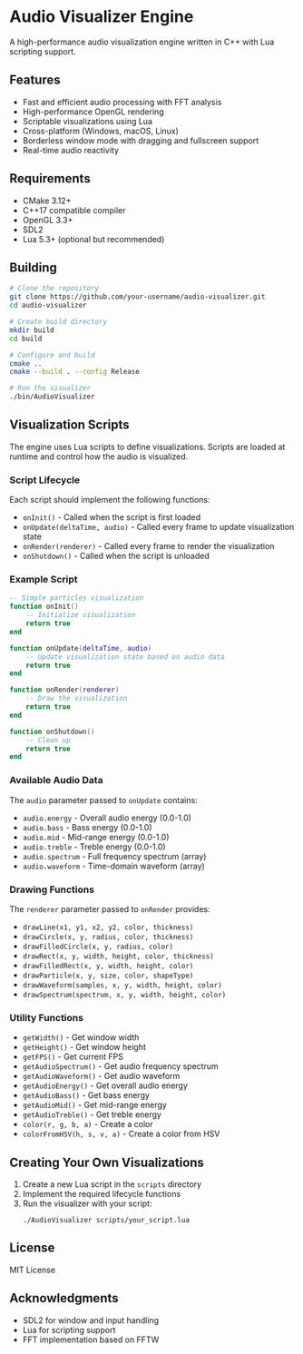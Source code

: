 # Audio Visualizer Engine

A high-performance audio visualization engine written in C++ with Lua scripting support.

## Features

- Fast and efficient audio processing with FFT analysis
- High-performance OpenGL rendering
- Scriptable visualizations using Lua
- Cross-platform (Windows, macOS, Linux)
- Borderless window mode with dragging and fullscreen support
- Real-time audio reactivity

## Requirements

- CMake 3.12+
- C++17 compatible compiler
- OpenGL 3.3+
- SDL2
- Lua 5.3+ (optional but recommended)

## Building

```bash
# Clone the repository
git clone https://github.com/your-username/audio-visualizer.git
cd audio-visualizer

# Create build directory
mkdir build
cd build

# Configure and build
cmake ..
cmake --build . --config Release

# Run the visualizer
./bin/AudioVisualizer
```

## Visualization Scripts

The engine uses Lua scripts to define visualizations. Scripts are loaded at runtime and control how the audio is visualized.

### Script Lifecycle

Each script should implement the following functions:

- `onInit()` - Called when the script is first loaded
- `onUpdate(deltaTime, audio)` - Called every frame to update visualization state
- `onRender(renderer)` - Called every frame to render the visualization
- `onShutdown()` - Called when the script is unloaded

### Example Script

```lua
-- Simple particles visualization
function onInit()
    -- Initialize visualization
    return true
end

function onUpdate(deltaTime, audio)
    -- Update visualization state based on audio data
    return true
end

function onRender(renderer)
    -- Draw the visualization
    return true
end

function onShutdown()
    -- Clean up
    return true
end
```

### Available Audio Data

The `audio` parameter passed to `onUpdate` contains:

- `audio.energy` - Overall audio energy (0.0-1.0)
- `audio.bass` - Bass energy (0.0-1.0)
- `audio.mid` - Mid-range energy (0.0-1.0)
- `audio.treble` - Treble energy (0.0-1.0)
- `audio.spectrum` - Full frequency spectrum (array)
- `audio.waveform` - Time-domain waveform (array)

### Drawing Functions

The `renderer` parameter passed to `onRender` provides:

- `drawLine(x1, y1, x2, y2, color, thickness)`
- `drawCircle(x, y, radius, color, thickness)`
- `drawFilledCircle(x, y, radius, color)`
- `drawRect(x, y, width, height, color, thickness)`
- `drawFilledRect(x, y, width, height, color)`
- `drawParticle(x, y, size, color, shapeType)`
- `drawWaveform(samples, x, y, width, height, color)`
- `drawSpectrum(spectrum, x, y, width, height, color)`

### Utility Functions

- `getWidth()` - Get window width
- `getHeight()` - Get window height
- `getFPS()` - Get current FPS
- `getAudioSpectrum()` - Get audio frequency spectrum
- `getAudioWaveform()` - Get audio waveform
- `getAudioEnergy()` - Get overall audio energy
- `getAudioBass()` - Get bass energy
- `getAudioMid()` - Get mid-range energy
- `getAudioTreble()` - Get treble energy
- `color(r, g, b, a)` - Create a color
- `colorFromHSV(h, s, v, a)` - Create a color from HSV

## Creating Your Own Visualizations

1. Create a new Lua script in the `scripts` directory
2. Implement the required lifecycle functions
3. Run the visualizer with your script:
   ```
   ./AudioVisualizer scripts/your_script.lua
   ```

## License

MIT License

## Acknowledgments

- SDL2 for window and input handling
- Lua for scripting support
- FFT implementation based on FFTW 